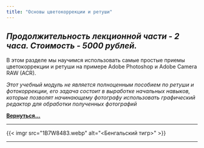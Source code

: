 ```yaml
---
title: "Основы цветокоррекции и ретуши"
---
```


*Продолжительность лекционной части - 2 часа. Стоимость - 5000 рублей.*
---
В этом разделе мы научимся использовать самые простые приемы цветокоррекции и ретуши на примере Adobe Photoshop и Adobe Camera RAW (ACR).

*Этот учебный модуль не является полноценным пособием по ретуши и фотокоррекции, его задача состоит в выработке начальных навыков, которые позволят начинающему фотографу использовать графический редактор для обработки полученных фотографий*

**[Вернуться...](/training)**

---
{{< imgr src="1B7W8483.webp" alt="<Бенгальский тигр>" >}}

---
